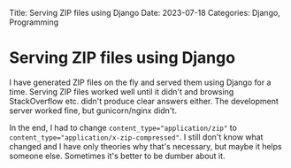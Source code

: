 Title: Serving ZIP files using Django
Date: 2023-07-18
Categories: Django, Programming

# Serving ZIP files using Django

I have generated ZIP files on the fly and served them using Django for a time.
Serving ZIP files worked well until it didn't and browsing StackOverflow etc.
didn't produce clear answers either. The development server worked fine, but
gunicorn/nginx didn't.

In the end, I had to change `content_type="application/zip"` to
`content_type="application/x-zip-compressed"`. I still don't know what changed
and I have only theories why that's necessary, but maybe it helps someone else.
Sometimes it's better to be dumber about it.
